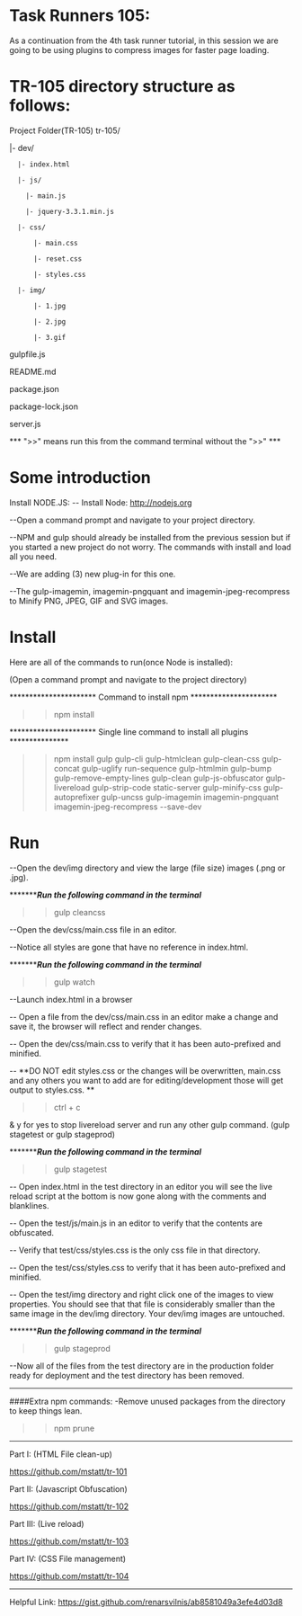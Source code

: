 # Task Runners 105:

As a continuation from the 4th task runner tutorial, in this session we are going to be using plugins to compress images for faster page loading.

# TR-105 directory structure as follows:
Project Folder(TR-105)
tr-105/

|- dev/

      |- index.html

      |- js/

        |- main.js

        |- jquery-3.3.1.min.js

      |- css/

          |- main.css

          |- reset.css

          |- styles.css

      |- img/    

          |- 1.jpg

          |- 2.jpg

          |- 3.gif

gulpfile.js

README.md

package.json

package-lock.json

server.js

*** ">>" means run this from the command terminal without the ">>" ***

# Some introduction
Install NODE.JS:
-- Install Node:
http://nodejs.org

--Open a command prompt and navigate to your project directory.

--NPM and gulp should already be installed from the previous session but if you started a new project do not worry. The commands with install and load all you need.

--We are adding (3) new plug-in for this one.

--The gulp-imagemin, imagemin-pngquant and imagemin-jpeg-recompress to Minify PNG, JPEG, GIF and SVG images.



# Install
Here are all of the commands to run(once Node is installed):

(Open a command prompt and navigate to the project directory)

********************** Command to install npm **********************
>>npm install

********************** Single line command to install all plugins ***************
>>npm install gulp gulp-cli gulp-htmlclean gulp-clean-css gulp-concat gulp-uglify run-sequence gulp-htmlmin gulp-bump gulp-remove-empty-lines gulp-clean gulp-js-obfuscator gulp-livereload gulp-strip-code static-server gulp-minify-css gulp-autoprefixer gulp-uncss gulp-imagemin imagemin-pngquant imagemin-jpeg-recompress --save-dev


# Run

--Open the dev/img directory and view the large (file size) images (.png or .jpg).

**********************Run the following command in the terminal***************
>>gulp cleancss

--Open the dev/css/main.css file in an editor.

--Notice all styles are gone that have no reference in index.html.


**********************Run the following command in the terminal***************

>>gulp watch

--Launch index.html in a browser

-- Open a file from the dev/css/main.css in an editor make a change and save it, the browser will reflect and render changes.

-- Open the dev/css/main.css to verify that it has been auto-prefixed and minified.

-- **DO NOT edit styles.css or the changes will be overwritten, main.css and any others you want to add are for editing/development those will get output to styles.css. **


>>ctrl + c   

& y for yes to stop livereload server and run any other gulp command. (gulp stagetest or gulp stageprod)

**********************Run the following command in the terminal***************

>> gulp stagetest

-- Open index.html in the test directory in an editor you will see the live reload script at the bottom is now gone along with the comments and blanklines.

-- Open the test/js/main.js in an editor to verify that the contents are obfuscated.

-- Verify that test/css/styles.css is the only css file in that directory.

-- Open the test/css/styles.css to verify that it has been auto-prefixed and minified.

-- Open the test/img directory and right click one of the images to view properties. You should see that that file is considerably smaller than the same image in the dev/img directory. Your dev/img images are untouched.

**********************Run the following command in the terminal***************
>>gulp stageprod

--Now all of the files from the test directory are in the production folder ready for deployment and the test directory has been removed.

************************************************
####Extra npm commands:
-Remove unused packages from the directory to keep things lean.

>>npm prune

************************************************
Part I: (HTML File clean-up)

https://github.com/mstatt/tr-101

Part II: (Javascript Obfuscation)

https://github.com/mstatt/tr-102

Part III: (Live reload)

https://github.com/mstatt/tr-103

Part IV: (CSS File management)

https://github.com/mstatt/tr-104


************************************************
Helpful Link:
https://gist.github.com/renarsvilnis/ab8581049a3efe4d03d8
